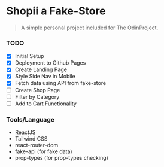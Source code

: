 # Shopii a Fake-Store

> A simple personal project included for The OdinProject.

### TODO

- [x] Initial Setup
- [x] Deployment to Github Pages
- [x] Create Landing Page
- [x] Style Side Nav in Mobile
- [x] Fetch data using API from fake-store
- [ ] Create Shop Page
- [ ] Filter by Category
- [ ] Add to Cart Functionality

### Tools/Language

- ReactJS
- Tailwind CSS
- react-router-dom
- fake-api (for fake data)
- prop-types (for prop-types checking)
